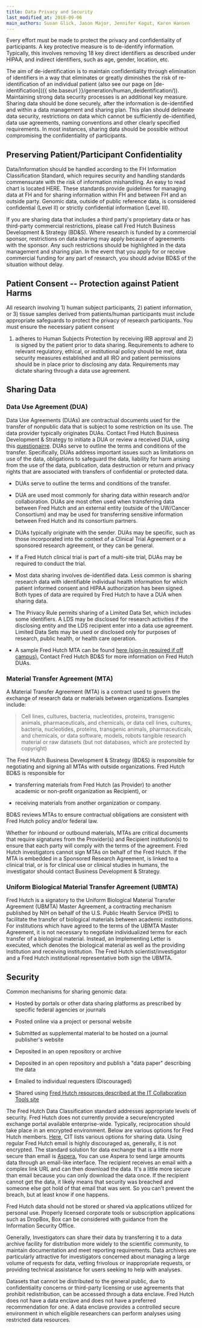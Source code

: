 ```yaml
---
title: Data Privacy and Security
last_modified_at: 2018-09-06
main_authors: Susan Glick, Jason Major, Jennifer Kogut, Karen Hansen
---
```


Every effort must be made to protect the privacy and confidentiality of
participants. A key protective measure is to de-identify information.
Typically, this involves removing 18 key direct identifiers as described
under HIPAA, and indirect identifiers, such as age, gender, location,
etc.

The aim of de-identification is to maintain confidentiality through
elimination of identifiers in a way that eliminates or greatly
diminishes the risk of re-identification of an individual patient (also
see our page on [de-identification]({{ site.baseurl }}/generation/human_deidentification/)). Maintaining strong
data security processes is an additional key measure. Sharing data
should be done securely, after the information is de-identified and
within a data management and sharing plan. This plan should delineate
data security, restrictions on data which cannot be sufficiently
de-identified, data use agreements, naming conventions and other clearly
specified requirements. In most instances, sharing data should be
possible without compromising the confidentiality of participants.

## Preserving Patient/Participant Confidentiality

Data/Information should be handled according to the FH Information
Classification Standard, which requires security and handling standards
commensurate with the risk of information mishandling. An easy to read
chart is located HERE. These standards provide guidelines for managing
data at FH and for sharing information within FH and between FH and an
outside party. Genomic data, outside of public reference data, is
considered confidential (Level II) or strictly confidential information
(Level III).

If you are sharing data that includes a third party's proprietary data
or has third-party commercial restrictions, please call Fred Hutch
Business Development & Strategy (BD&S). Where research is funded by a
commercial sponsor, restrictions on data sharing may apply because of
agreements with the sponsor. Any such restrictions should be highlighted
in the data management and sharing plan. In the event that you apply for
or receive commercial funding for any part of research, you should
advise BD&S of the situation without delay.

## Patient Consent -- Protection against Patient Harms

All research involving 1) human subject participants, 2) patient
information, or 3) tissue samples derived from patients/human
participants must include appropriate safeguards to protect the privacy
of research participants. You must ensure the necessary patient consent
1) adheres to Human Subjects Protection by receiving IRB approval and 2)
is signed by the patient prior to data sharing. Requirements to adhere
to relevant regulatory, ethical, or institutional policy should be met,
data security measures established and all IRO and patient permissions
should be in place prior to disclosing any data. Requirements may
dictate sharing through a data use agreement.

## Sharing Data

### Data Use Agreement (DUA)

Data Use Agreements (DUAs) are contractual documents used for the
transfer of nonpublic data that is subject to some restriction on its
use. The data provider typically originates DUAs. Contact Fred Hutch
Business Development & Strategy to initiate a DUA or review a received
DUA, using this
[questionairre](https://centernet.fredhutch.org/cn/u/business-dev/form-questionnaire.html).
DUAs serve to outline the terms and conditions of the transfer.
Specifically, DUAs address important issues such as limitations on use
of the data, obligations to safeguard the data, liability for harm
arising from the use of the data, publication, data destruction or
return and privacy rights that are associated with transfers of
confidential or protected data.

-   DUAs serve to outline the terms and conditions of the transfer.

-   DUA are used most commonly for sharing data within research and/or collaboration. DUAs are most often used when transferring data between Fred Hutch and an external entity (outside of the UW/Cancer Consortium) and may be used for transferring sensitive information between Fred Hutch and its consortium partners.

-   DUAs typically originate with the sender. DUAs may be specific, such as those incorporated into the context of a Clinical Trial Agreement or a sponsored research agreement, or they can be general.

-   If a Fred Hutch clinical trial is part of a multi-site trial, DUAs may be required to conduct the trial.

-   Most data sharing involves de-identified data. Less common is sharing research data with identifiable individual health information for which patient informed consent and HIPAA authorization has been signed. Both types of data are required by Fred Hutch to have a DUA when sharing data.

-   The Privacy Rule permits sharing of a Limited Data Set, which includes some identifiers. A LDS may be disclosed for research activities if the disclosing entity and the LDS recipient enter into a data use agreement. Limited Data Sets may be used or disclosed only for purposes of research, public health, or health care operation.

-   A sample Fred Hutch MTA can be found [here (sign-in required if off campus).](http://www.compass.fhcrc.org/caretweb/requests/caret%20dua%20final%20201405.pdf)  Contact Fred Hutch BD&S for more information on Fred Hutch DUAs.

### Material Transfer Agreement (MTA)

A Material Transfer Agreement (MTA) is a contract used to govern the
exchange of research data or materials between organizations. Examples
include:

> Cell lines, cultures, bacteria, nucleotides, proteins, transgenic
animals, pharmaceuticals, and chemicals, or data cell lines, cultures,
bacteria, nucleotides, proteins, transgenic animals, pharmaceuticals,
and chemicals, or data software, models, robots tangible research
material or raw datasets (but not databases, which are protected by
copyright)

The Fred Hutch Business Development & Strategy (BD&S) is responsible for
negotiating and signing all MTAs with outside organizations. Fred Hutch
BD&S is responsible for

-   transferring materials from Fred Hutch (as Provider) to another academic or non-profit organization as Recipient), or

-   receiving materials from another organization or company.

BD&S reviews MTAs to ensure contractual obligations are consistent with
Fred Hutch policy and/or federal law.

Whether for inbound or outbound materials, MTAs are critical documents
that require signatures from the Provider(s) and Recipient
institution(s) to ensure that each party will comply with the terms of
the agreement. Fred Hutch investigators cannot sign MTAs on behalf of
the Fred Hutch. If the MTA is embedded in a Sponsored Research
Agreement, is linked to a clinical trial, or is for clinical use or
clinical studies in humans, the investigator should contact Business
Development & Strategy.

### Uniform Biological Material Transfer Agreement (UBMTA)

Fred Hutch is a signatory to the Uniform Biological Material Transfer
Agreement (UBMTA) Master Agreement, a contracting mechanism published by
NIH on behalf of the U.S. Public Health Service (PHS) to facilitate the
transfer of biological materials between academic institutions. For
institutions which have agreed to the terms of the UBMTA Master
Agreement, it is not necessary to negotiate individualized terms for
each transfer of a biological material. Instead, an Implementing Letter
is executed, which denotes the biological material as well as the
providing institution and receiving institution. The Fred Hutch
scientist/investigator and a Fred Hutch institutional representative
both sign the UBMTA.

## Security

Common mechanisms for sharing genomic data:

-   Hosted by portals or other data sharing platforms as prescribed by specific federal agencies or journals

-   Posted online via a project or personal website

-   Submitted as supplemental material to be hosted on a journal publisher's website

-   Deposited in an open repository or archive

-   Deposited in an open repository and publish a "data paper" describing the data

-   Emailed to individual requesters (Discouraged)

-   Shared using [Fred Hutch resources described at the IT Collaboration Tools site](https://centernet.fredhutch.org/cn/u/center-it/collaboration-tools.html)

The Fred Hutch Data Classification standard addresses appropriate levels
of security. Fred Hutch does not currently provide a secure/encrypted
exchange portal available enterprise-wide. Typically, reciprocation
should take place in an encrypted environment. Below are various options
for Fred Hutch members.
[Here,](https://centernet.fredhutch.org/cn/u/center-it/collaboration-tools.html)
CIT lists various options for sharing data. Using regular Fred Hutch
email is highly discouraged as, generally, it is not encrypted. The
standard solution for data exchange that is a little more secure than
email is [Aspera.](https://aspera.fhcrc.org/) You can use
Aspera to send large amounts data through an email-like interface. The
recipient receives an email with a complex link URL and can then
download the data. It's a little more secure than email because you can
only download the data once. If the recipient cannot get the data, it
likely means that security was breached and someone else got hold of
that email that was sent. So you can't prevent the breach, but at least
know if one happens.

Fred Hutch data should not be stored or shared via applications utilized
for personal use. Properly licensed corporate tools or subscription
applications such as DropBox, Box can be considered with guidance from
the Information Security Office.

Generally, Investigators can share their data by transferring it to a
data archive facility for distribution more widely to the scientific
community, to maintain documentation and meet reporting requirements.
Data archives are particularly attractive for investigators concerned
about managing a large volume of requests for data, vetting frivolous or
inappropriate requests, or providing technical assistance for users
seeking to help with analyses.

Datasets that cannot be distributed to the general public, due to
confidentiality concerns or third-party licensing or use agreements that
prohibit redistribution, can be accessed through a data enclave. Fred
Hutch does not have a data enclave and does not have a preferred
recommendation for one. A data enclave provides a controlled secure
environment in which eligible researchers can perform analyses using
restricted data resources.
